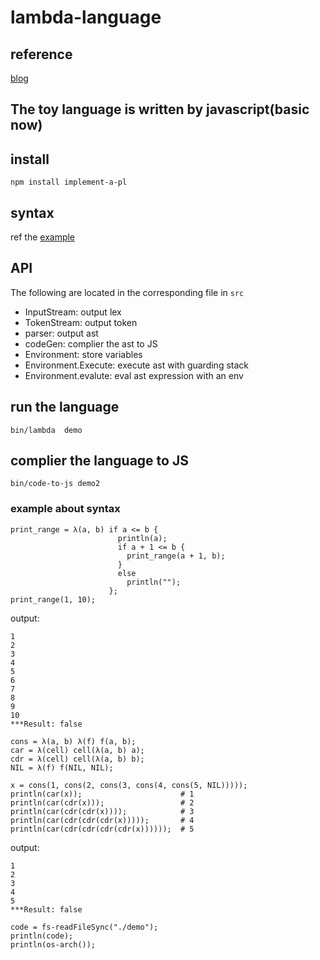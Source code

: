 # lambda-language

## reference

[blog](http://lisperator.net/pltut/eval1/play)

## The toy language is written by javascript(basic now)

## install

```
npm install implement-a-pl
```

## syntax

ref the [example](./bin/lambda)

## API

The following are located in the corresponding file in `src`

* InputStream: output lex
* TokenStream: output token
* parser: output ast
* codeGen: complier the ast to JS
* Environment: store variables
* Environment.Execute: execute ast with guarding stack 
* Environment.evalute: eval ast expression with an env


## run the language

```
bin/lambda  demo
```

## complier the language to JS

```
bin/code-to-js demo2
```

### example about syntax

```
print_range = λ(a, b) if a <= b {
                        println(a);
                        if a + 1 <= b {
                          print_range(a + 1, b);
                        } 
                        else 
                          println("");
                      };
print_range(1, 10);
```

output:

```
1
2
3
4
5
6
7
8
9 
10
***Result: false
```

```
cons = λ(a, b) λ(f) f(a, b);
car = λ(cell) cell(λ(a, b) a);
cdr = λ(cell) cell(λ(a, b) b);
NIL = λ(f) f(NIL, NIL);

x = cons(1, cons(2, cons(3, cons(4, cons(5, NIL)))));
println(car(x));                      # 1
println(car(cdr(x)));                 # 2
println(car(cdr(cdr(x))));            # 3
println(car(cdr(cdr(cdr(x)))));       # 4
println(car(cdr(cdr(cdr(cdr(x))))));  # 5
```

output:

```
1
2
3
4
5
***Result: false
```

```
code = fs-readFileSync("./demo");
println(code);
println(os-arch());
```